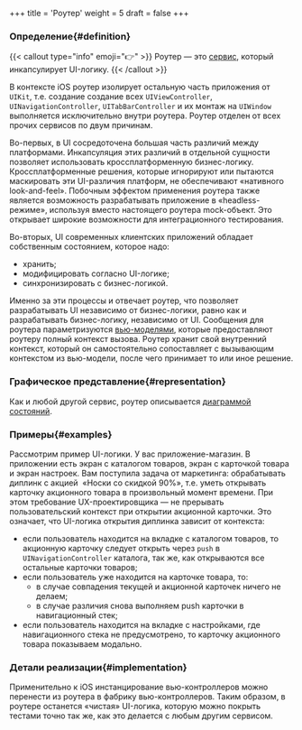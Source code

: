 +++
title = 'Роутер'
weight = 5
draft = false
+++

### Определение{#definition}

{{< callout type="info" emoji="👉" >}}
Роутер — это [сервис](/service#definition "Сервис — rossmanual.com"), который инкапсулирует UI-логику.
{{< /callout >}}

В контексте iOS роутер изолирует остальную часть приложения от `UIKit`, т.е. создание создание всех `UIViewController`, `UINavigationController`, `UITabBarController` и их монтаж на `UIWindow` выполняется исключительно внутри роутера. Роутер отделен от всех прочих сервисов по двум причинам. 

Во-первых, в UI сосредоточена большая часть различий между платформами. Инкапсуляция этих различий в отдельной сущности позволяет использовать кроссплатформенную бизнес-логику. Кроссплатформенные решения, которые игнорируют или пытаются маскировать эти UI-различия платформ, не обеспечивают «нативного look-and-feel». Побочным эффектом применения роутера также является возможность разрабатывать приложение в «headless-режиме», используя вместо настоящего роутера mock-объект. Это открывает широкие возможности для интеграционного тестирования.

Во-вторых, UI современных клиентских приложений обладает собственным состоянием, которое надо:

- хранить;
- модифицировать согласно UI-логике;
- синхронизировать с бизнес-логикой.

 Именно за эти процессы и отвечает роутер, что позволяет разрабатывать UI независимо от бизнес-логики, равно как и разрабатывать бизнес-логику, независимо от UI. Сообщения для роутера параметризуются [вью-моделями](/service#key-and-context-service "Ключевые и контекстные сервисы — rossmanual.com"), которые предоставляют роутеру полный контекст вызова. Роутер хранит свой внутренний контекст, который он самостоятельно сопоставляет с вызывающим контекстом из вью-модели, после чего принимает то или иное решение.

### Графическое представление{#representation}

Как и любой другой сервис, роутер описывается [диаграммой состояний](https://ru.wikipedia.org/wiki/Диаграмма_состояний_(UML) "Диаграмма состояний – Википедия").

### Примеры{#examples}

Рассмотрим пример UI-логики. У вас приложение-магазин. В приложении есть экран с каталогом товаров, экран с карточкой товара и экран настроек. Вам поступила задача от маркетинга: обрабатывать диплинк с акцией  «Носки со скидкой 90%», т.е. уметь открывать карточку акционного товара в произвольный момент времени.  При этом требование UX-проектировщика — не прерывать пользовательский контекст при открытии акционной карточки. Это означает, что UI-логика открытия диплинка зависит от контекста:

- если пользователь находится на вкладке с каталогом товаров, то акционную карточку следует открыть через `push` в `UINavigationController` каталога, так же, как открываются все остальные карточки товаров;
- если пользователь уже находится на карточке товара, то:
  * в случае совпадения текущей и акционной карточек ничего не делаем;
  * в случае различия снова выполняем push карточки в навигационный стек;
- если пользователь находится на вкладке с настройками, где навигационного стека не предусмотрено, то карточку акционного товара показываем модально.

### Детали реализации{#implementation}

Применительно к iOS инстанцирование вью-контроллеров можно перенести из роутера в фабрику вью-контроллеров. Таким образом, в роутере останется «чистая» UI-логика, которую можно покрыть тестами точно так же, как это делается с любым другим сервисом.
